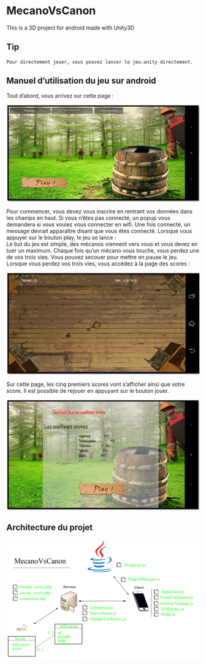 # MecanoVsCanon
This is a 3D project for android made with Unity3D

## Tip

	Pour directement jouer, vous pouvez lancer le jeu.unity directement.

	
## Manuel d’utilisation du jeu sur android

Tout d’abord, vous arrivez sur cette page : 

![Connexion](Readme_picture/readme_img1.png)

Pour commencer, vous devez vous inscrire en rentrant vos données dans les champs en haut. 
Si vous n’êtes pas connecté, un popup vous demandera si vous voulez vous connecter en wifi. 
Une fois connecté, un message devrait apparaître disant que vous êtes connecté.
Lorsque vous appuyer sur le bouton play, le jeu se lance :  
Le but du jeu est simple, des mécanos viennent vers vous et vous devez en tuer un maximum. Chaque fois qu’un mécano vous touche, vous perdez une de vos trois vies. Vous pouvez secouer pour mettre en pause le jeu. Lorsque vous perdez vos trois vies, vous accédez à la page des scores : 
 
![jeu](Readme_picture/readme_img2.png)
 
Sur cette page, les  cinq premiers scores vont s’afficher ainsi que votre score. 
Il est possible de rejouer en appuyant sur le bouton jouer.

![Score](Readme_picture/readme_img3.png)


## Architecture du projet

![Architecture](Readme_picture/readme_img4.png)


